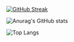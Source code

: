 [![GitHub Streak](http://github-readme-streak-stats.herokuapp.com?user=Aur0nd&theme=blux&hide_border=true)](https://git.io/streak-stats)

![Anurag's GitHub stats](https://github-readme-stats.vercel.app/api?username=Aur0nd&count_private=true&hide=contribs,prs&show_icons=true&theme=blue-green)

![Top Langs](https://github-readme-stats.vercel.app/api/top-langs/?username=Aur0nd&theme=blue-green&hide=css,JavaScript,html,TypeScript)
